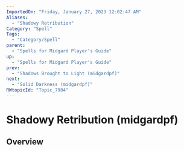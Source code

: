 ```yaml
---
ImportedOn: "Friday, January 27, 2023 12:02:47 AM"
Aliases:
  - "Shadowy Retribution"
Category: "Spell"
Tags:
  - "Category/Spell"
parent:
  - "Spells for Midgard Player's Guide"
up:
  - "Spells for Midgard Player's Guide"
prev:
  - "Shadows Brought to Light (midgardpf)"
next:
  - "Solid Darkness (midgardpf)"
RWtopicId: "Topic_7984"
---
```

# Shadowy Retribution (midgardpf)
## Overview
